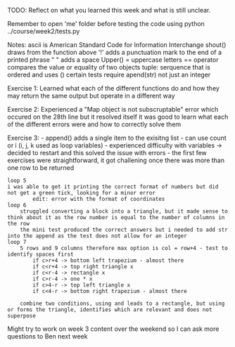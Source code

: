 TODO: Reflect on what you learned this week and what is still unclear.

Remember to open 'me' folder before testing the code using python ../course/week2/tests.py

Notes:
    ascii is American Standard Code for Information Interchange
    shout() draws from the function above
    '!' adds a punctuation mark to the end of a printed phrase
    " " adds a space
    Upper() = uppercase letters
    == operator compares the value or equality of two objects
    tuple: serquence that is ordered and uses ()
    certain tests require apend(str) not just an integer

Exercise 1:
    Learned what each of the different functions do and how they may return the same output but operate in a different way

Exercise 2:
    Experienced a "Map object is not subscruptable" error which occured on the 28th line but it resolved itself
    it was good to learn what each of the different errors were and how to correctly solve them

Exercise 3:
    - append() adds a single item to the exisitng list
    - can use count or i (i, j, k used as loop variables)
    - experienced difficulty with variables -> decided to restart and this solved the issue with errors
    - the first few exercises were straightforward, it got challening once there was more than one row to be returned

    loop 5
    i was able to get it printing the correct format of numbers but did not get a green tick, looking for a minor error
            edit: error with the format of coordinates
    loop 6
        struggled converting a block into a triangle, but it made sense to think about it as the row number is equal to the number of columns in the row
        the mini test produced the correct answers but i needed to add str into the append as the test does not allow for an integer
    loop 7
        5 rows and 9 columns therefore max option is col = row+4 - test to identify spaces first
            if c>r+4 -> bottom left trapezium - almost there
            if c<r+4 -> top right triangle x
            if c<r-4 -> rectangle x
            if c>r-4 -> one * x
            if c>4-r -> top left triangle x
            if c<4-r -> bottom right trapezium - almost there

        combine two conditions, using and leads to a rectangle, but using or forms the triangle, identifies which are relevant and does not superpose

Might try to work on week 3 content over the weekend so I can ask more questions to Ben next week